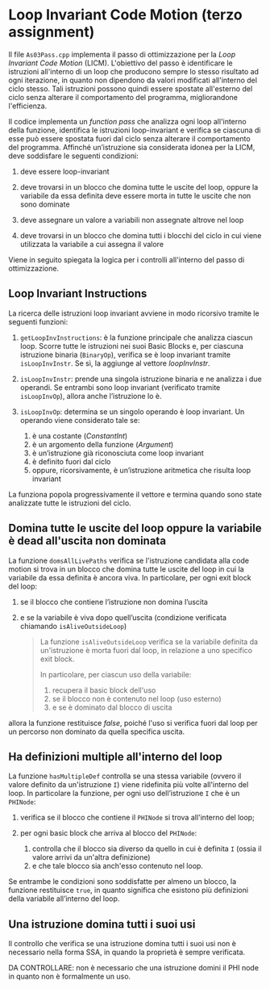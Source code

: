 # Loop Invariant Code Motion (terzo assignment)
Il file `As03Pass.cpp` implementa il passo di ottimizzazione per la *Loop Invariant Code Motion* (LICM).
L'obiettivo del passo è identificare le istruzioni all'interno di un loop che producono sempre lo stesso risultato ad ogni iterazione, in quanto non dipendono da valori modificati all'interno del ciclo stesso.
Tali istruzioni possono quindi essere spostate all'esterno del ciclo senza alterare il comportamento del programma, migliorandone l'efficienza.

Il codice implementa un *function pass* che analizza ogni loop all'interno della funzione, identifica le istruzioni loop-invariant e verifica se ciascuna di esse può essere spostata fuori dal ciclo senza alterare il comportamento del programma.
Affinché un’istruzione sia considerata idonea per la LICM, deve soddisfare le seguenti condizioni:
1. deve essere loop-invariant

2. deve trovarsi in un blocco che domina tutte le uscite del loop, oppure la variabile da essa definita deve essere morta in tutte le uscite che non sono dominate

3. deve assegnare un valore a variabili non assegnate altrove nel loop

4. deve trovarsi in un blocco che domina tutti i blocchi del ciclo in cui viene utilizzata la variabile a cui assegna il valore

Viene in seguito spiegata la logica per i controlli all'interno del passo di ottimizzazione.

## Loop Invariant Instructions
La ricerca delle istruzioni loop invariant avviene in modo ricorsivo tramite le seguenti funzioni:
1. `getLoopInvInstructions`: è la funzione principale che analizza ciascun loop. Scorre tutte le istruzioni nei suoi Basic Blocks e, per ciascuna istruzione binaria (`BinaryOp`), verifica se è loop invariant tramite `isLoopInvInstr`. Se sì, la aggiunge al vettore *loopInvInstr*.

2. `isLoopInvInstr`: prende una singola istruzione binaria e ne analizza i due operandi. Se entrambi sono loop invariant (verificato tramite `isLoopInvOp`), allora anche l’istruzione lo è.

3. `isLoopInvOp`: determina se un singolo operando è loop invariant. Un operando viene considerato tale se:
    1. è una costante (*ConstantInt*)
    2. è un argomento della funzione (*Argument*)
    3. è un’istruzione già riconosciuta come loop invariant
    4. è definito fuori dal ciclo
    5. oppure, ricorsivamente, è un’istruzione aritmetica che risulta loop invariant

La funziona popola progressivamente il vettore e termina quando sono state analizzate tutte le istruzioni del ciclo.

## Domina tutte le uscite del loop oppure la variabile è dead all'uscita non dominata
La funzione `domsAllLivePaths` verifica se l'istruzione candidata alla code motion si trova in un blocco che domina tutte le uscite del loop in cui la variabile da essa definita è ancora viva.
In particolare, per ogni exit block del loop:

1. se il blocco che contiene l’istruzione non domina l’uscita
2. e se la variabile è viva dopo quell’uscita (condizione verificata chiamando `isAliveOutsideLoop`)

    >La funzione `isAliveOutsideLoop` verifica se la variabile definita da un'istruzione è morta fuori dal loop, in relazione a uno specifico exit block.
    >
    >In particolare, per ciascun uso della variabile:
    >1. recupera il basic block dell'uso
    >2. se il blocco non è contenuto nel loop (uso esterno)
    >3. e se è dominato dal blocco di uscita

allora la funzione restituisce *false*, poiché l'uso si verifica fuori dal loop per un percorso non dominato da quella specifica uscita.


## Ha definizioni multiple all'interno del loop
La funzione `hasMultipleDef` controlla se una stessa variabile (ovvero il valore definito da un'istruzione `I`) viene ridefinita più volte all'interno del loop.
In particolare la funzione, per ogni uso dell’istruzione `I` che è un `PHINode`:

1. verifica se il blocco che contiene il `PHINode` si trova all'interno del loop;

1. per ogni basic block che arriva al blocco del `PHINode`:
    1. controlla che il blocco sia diverso da quello in cui è definita `I` (ossia il valore arrivi da un'altra definizione)
    1. e che tale blocco sia anch'esso contenuto nel loop.

Se entrambe le condizioni sono soddisfatte per almeno un blocco, la funzione restituisce `true`, in quanto significa che esistono più definizioni della variabile all’interno del loop.

## Una istruzione domina tutti i suoi usi
Il controllo che verifica se una istruzione domina tutti i suoi usi non è necessario nella forma SSA, in quando la proprietà è sempre verificata.

DA CONTROLLARE: non è necessario che una istruzione domini il PHI node in quanto non è formalmente un uso.  